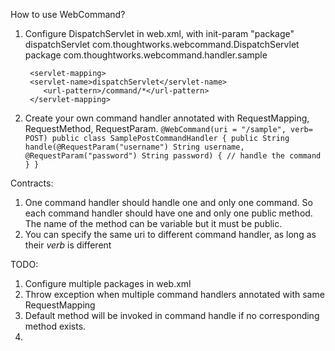 How to use WebCommand?
1. Configure DispatchServlet in web.xml, with init-param "package"
        <servlet>
            <servlet-name>dispatchServlet</servlet-name>
            <servlet-class>com.thoughtworks.webcommand.DispatchServlet</servlet-class>
        <init-param>
            <param-name>package</param-name>
            <param-value>com.thoughtworks.webcommand.handler.sample</param-value>
        </init-param>
        </servlet>

        <servlet-mapping>
        <servlet-name>dispatchServlet</servlet-name>
           <url-pattern>/command/*</url-pattern>
        </servlet-mapping>

2. Create your own command handler annotated with RequestMapping, RequestMethod, RequestParam.
    `@WebCommand(uri = "/sample", verb= POST)
    public class SamplePostCommandHandler {
        public String handle(@RequestParam("username") String username, @RequestParam("password") String password) {
             // handle the command
        }
    }`




Contracts:
1. One command handler should handle one and only one command. So each command handler should have one and only one public method. The name of the method can be variable but it must be public.
2. You can specify the same uri to different command handler, as long as their _verb_ is different


TODO:
1. Configure multiple packages in web.xml
2. Throw exception when multiple command handlers annotated with same RequestMapping
3. Default method will be invoked in command handle if no corresponding method exists.
4.

